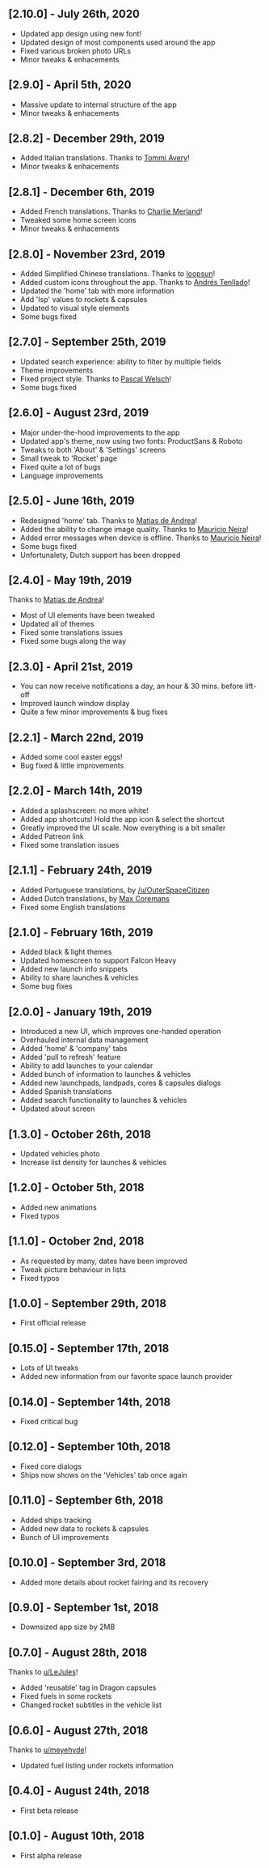 ## [2.10.0] - July 26th, 2020

- Updated app design using new font!
- Updated design of most components used around the app
- Fixed various broken photo URLs
- Minor tweaks & enhacements

## [2.9.0] - April 5th, 2020

- Massive update to internal structure of the app
- Minor tweaks & enhacements

## [2.8.2] - December 29th, 2019

- Added Italian translations. Thanks to [Tommi Avery](https://twitter.com/DalmiTommi)!
- Minor tweaks & enhacements

## [2.8.1] - December 6th, 2019

- Added French translations. Thanks to [Charlie Merland](https://github.com/CaerCam)!
- Tweaked some home screen icons
- Minor tweaks & enhacements

## [2.8.0] - November 23rd, 2019

- Added Simplified Chinese translations. Thanks to [loopsun](https://github.com/ButterflyTech)!
- Added custom icons throughout the app. Thanks to [Andrés Tenllado](https://twitter.com/TreceRecords)!
- Updated the 'home' tab with more information
- Add 'Isp' values to rockets & capsules
- Updated to visual style elements
- Some bugs fixed

## [2.7.0] - September 25th, 2019

- Updated search experience: ability to filter by multiple fields
- Theme improvements
- Fixed project style. Thanks to [Pascal Welsch](https://github.com/passsy)!
- Some bugs fixed

## [2.6.0] - August 23rd, 2019

- Major under-the-hood improvements to the app
- Updated app's theme, now using two fonts: ProductSans & Roboto
- Tweaks to both 'About' & 'Settings' screens
- Small tweak to 'Rocket' page
- Fixed quite a lot of bugs
- Language improvements

## [2.5.0] - June 16th, 2019

- Redesigned 'home' tab. Thanks to [Matias de Andrea](https://www.reddit.com/user/deandreamatias)!
- Added the ability to change image quality. Thanks to [Mauricio Neira](https://github.com/mneira10)!
- Added error messages when device is offline. Thanks to [Mauricio Neira](https://github.com/mneira10)!
- Some bugs fixed
- Unfortunalety, Dutch support has been dropped

## [2.4.0] - May 19th, 2019

Thanks to [Matias de Andrea](https://www.reddit.com/user/deandreamatias)!

- Most of UI elements have been tweaked
- Updated all of themes
- Fixed some translations issues
- Fixed some bugs along the way

## [2.3.0] - April 21st, 2019

- You can now receive notifications a day, an hour & 30 mins. before lift-off
- Improved launch window display
- Quite a few minor improvements & bug fixes

## [2.2.1] - March 22nd, 2019

- Added some cool easter eggs!
- Bug fixed & little improvements

## [2.2.0] - March 14th, 2019

- Added a splashscreen: no more white!
- Added app shortcuts! Hold the app icon & select the shortcut
- Greatly improved the UI scale. Now everything is a bit smaller
- Added Patreon link
- Fixed some translation issues

## [2.1.1] - February 24th, 2019

- Added Portuguese translations, by [/u/OuterSpaceCitizen](https://www.reddit.com/user/OuterSpaceCitizen)
- Added Dutch translations, by [Max Coremans](https://www.reddit.com/user/maxlljj)
- Fixed some English translations

## [2.1.0] - February 16th, 2019

- Added black & light themes
- Updated homescreen to support Falcon Heavy
- Added new launch info snippets
- Ability to share launches & vehicles
- Some bug fixes

## [2.0.0] - January 19th, 2019

- Introduced a new UI, which improves one-handed operation
- Overhauled internal data management
- Added 'home' & 'company' tabs
- Added 'pull to refresh' feature
- Ability to add launches to your calendar
- Added bunch of information to launches & vehicles
- Added new launchpads, landpads, cores & capsules dialogs
- Added Spanish translations
- Added search functionality to launches & vehicles
- Updated about screen

## [1.3.0] - October 26th, 2018

- Updated vehicles photo
- Increase list density for launches & vehicles

## [1.2.0] - October 5th, 2018

- Added new animations
- Fixed typos

## [1.1.0] - October 2nd, 2018

- As requested by many, dates have been improved
- Tweak picture behaviour in lists
- Fixed typos

## [1.0.0] - September 29th, 2018

- First official release

## [0.15.0] - September 17th, 2018

- Lots of UI tweaks
- Added new information from our favorite space launch provider

## [0.14.0] - September 14th, 2018

- Fixed critical bug

## [0.12.0] - September 10th, 2018

- Fixed core dialogs
- Ships now shows on the 'Vehicles' tab once again

## [0.11.0] - September 6th, 2018

- Added ships tracking
- Added new data to rockets & capsules
- Bunch of UI improvements

## [0.10.0] - September 3rd, 2018

- Added more details about rocket fairing and its recovery

## [0.9.0] - September 1st, 2018

- Downsized app size by 2MB

## [0.7.0] - August 28th, 2018

Thanks to [u/LeJules](https://www.reddit.com/user/LeJules)!

- Added 'reusable' tag in Dragon capsules
- Fixed fuels in some rockets
- Changed rocket subtitles in the vehicle list

## [0.6.0] - August 27th, 2018

Thanks to [u/meyehyde](https://www.reddit.com/user/meyehyde)!

- Updated fuel listing under rockets information

## [0.4.0] - August 24th, 2018

- First beta release

## [0.1.0] - August 10th, 2018

- First alpha release
